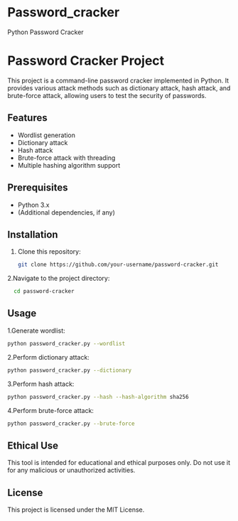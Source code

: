 # Password_cracker
Python Password Cracker
# Password Cracker Project

This project is a command-line password cracker implemented in Python. It provides various attack methods such as dictionary attack, hash attack, and brute-force attack, allowing users to test the security of passwords.

## Features

- Wordlist generation
- Dictionary attack
- Hash attack
- Brute-force attack with threading
- Multiple hashing algorithm support

## Prerequisites

- Python 3.x
- (Additional dependencies, if any)

## Installation

1. Clone this repository:
   ```bash
   git clone https://github.com/your-username/password-cracker.git
   ```
2.Navigate to the project directory:
  ```bash
    cd password-cracker
  ```

## Usage

1.Generate wordlist:
  ```bash
python password_cracker.py --wordlist
  ```

2.Perform dictionary attack:
  ```bash
python password_cracker.py --dictionary
  ```

3.Perform hash attack:
  ```bash
python password_cracker.py --hash --hash-algorithm sha256
  ```

4.Perform brute-force attack:
  ```bash
python password_cracker.py --brute-force
  ```

## Ethical Use
This tool is intended for educational and ethical purposes only. Do not use it for any malicious or unauthorized activities.

## License
This project is licensed under the MIT License.



